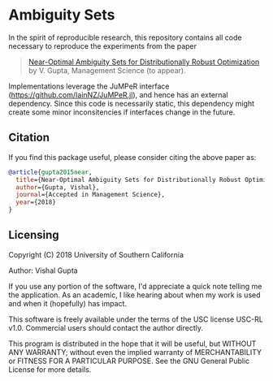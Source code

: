 # Ambiguity Sets

In the spirit of reproducible research, this repository contains all code necessary to reproduce the experiments from the paper

> [Near-Optimal Ambiguity Sets for Distributionally Robust Optimization](http://www.optimization-online.org/DB_HTML/2015/07/4983.html) by V. Gupta, Management Science (to appear).

Implementations leverage the JuMPeR interface (https://github.com/IainNZ/JuMPeR.jl), and hence has an external dependency.  Since this code is necessarily static, this dependency might create some minor inconsitencies if interfaces change in the future.

## Citation
If you find this package useful, please consider citing the above paper as:

```bibtex
@article{gupta2015near,
  title={Near-Optimal Ambiguity Sets for Distributionally Robust Optimization},
  author={Gupta, Vishal},
  journal={Accepted in Management Science},
  year={2018}
}
```

## Licensing
Copyright (C) 2018 University of Southern California

Author: Vishal Gupta

If you use any portion of the software, I'd appreciate a quick note telling me the application.  As an academic, I like hearing about when my work is used and when it (hopefully) has impact.  

This software is freely available under the terms of the USC license USC-RL v1.0.  Commercial users should contact the author directly.

This program is distributed in the hope that it will be useful, but WITHOUT ANY WARRANTY; without even the implied warranty of MERCHANTABILITY or FITNESS FOR A PARTICULAR PURPOSE. See the GNU General Public License for more details.
